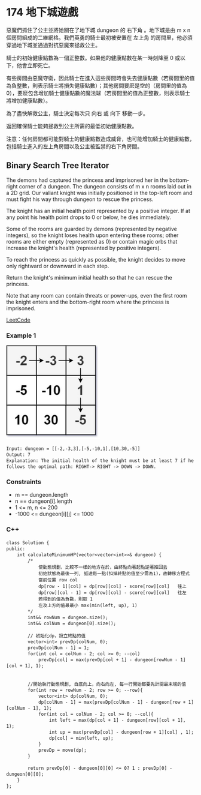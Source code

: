 # 174 地下城遊戲

惡魔們抓住了公主並將她關在了地下城 dungeon 的 右下角 。地下城是由 m x n 個房間組成的二維網格。我們英勇的騎士最初被安置在 左上角 的房間里，他必須穿過地下城並通過對抗惡魔來拯救公主。

騎士的初始健康點數為一個正整數。如果他的健康點數在某一時刻降至 0 或以下，他會立即死亡。

有些房間由惡魔守衛，因此騎士在進入這些房間時會失去健康點數（若房間里的值為負整數，則表示騎士將損失健康點數）；其他房間要麽是空的（房間里的值為 0），要麽包含增加騎士健康點數的魔法球（若房間里的值為正整數，則表示騎士將增加健康點數）。

為了盡快解救公主，騎士決定每次只 向右 或 向下 移動一步。

返回確保騎士能夠拯救到公主所需的最低初始健康點數。

注意：任何房間都可能對騎士的健康點數造成威脅，也可能增加騎士的健康點數，包括騎士進入的左上角房間以及公主被監禁的右下角房間。

## Binary Search Tree Iterator

The demons had captured the princess and imprisoned her in the bottom-right corner of a dungeon. The dungeon consists of m x n rooms laid out in a 2D grid. Our valiant knight was initially positioned in the top-left room and must fight his way through dungeon to rescue the princess.

The knight has an initial health point represented by a positive integer. If at any point his health point drops to 0 or below, he dies immediately.

Some of the rooms are guarded by demons (represented by negative integers), so the knight loses health upon entering these rooms; other rooms are either empty (represented as 0) or contain magic orbs that increase the knight's health (represented by positive integers).

To reach the princess as quickly as possible, the knight decides to move only rightward or downward in each step.

Return the knight's minimum initial health so that he can rescue the princess.

Note that any room can contain threats or power-ups, even the first room the knight enters and the bottom-right room where the princess is imprisoned.

[LeetCode](https://leetcode-cn.com/problems/dungeon-game/)

### Example 1

<img src="img/174.jpg" width = "250"/>

```
Input: dungeon = [[-2,-3,3],[-5,-10,1],[10,30,-5]]
Output: 7
Explanation: The initial health of the knight must be at least 7 if he follows the optimal path: RIGHT-> RIGHT -> DOWN -> DOWN.
```


### Constraints

* m == dungeon.length
* n == dungeon[i].length
* 1 <= m, n <= 200
* -1000 <= dungeon[i][j] <= 1000



### C++ 

```
class Solution {
public:
    int calculateMinimumHP(vector<vector<int>>& dungeon) {
        /*
            使動態規劃，比較不一樣的地方在於，由終點向著起點逆著推回去
            初始狀態為最後一列, 抵達每一點(扣掉終點的值至少需為1)，故轉移方程式
            當前位置 row col
            dp[row - 1][col] = dp[row][col] - score[row][col]   往上
            dp[row][col - 1] = dp[row][col] - score[row][col]   往左
            若得到的值為負數，則取 1
            左及上方的值最最小 max(min(left, up), 1)
        */
        int&& rowNum = dungeon.size();
        int&& colNum = dungeon[0].size();

        // 初始化dp，設立終點的值
        vector<int> prevDp(colNum, 0);
        prevDp[colNum - 1] = 1;
        for(int col = colNum - 2; col >= 0; --col)
            prevDp[col] = max(prevDp[col + 1] - dungeon[rowNum - 1][col + 1], 1);
        

        //開始執行動態規劃, 自底向上，向右向左, 每一行開始都要先計閱最末端的值
        for(int row = rowNum - 2; row >= 0; --row){
            vector<int> dp(colNum, 0);
            dp[colNum - 1] = max(prevDp[colNum - 1] - dungeon[row + 1][colNum - 1], 1);
            for(int col = colNum - 2; col >= 0; --col){
                int left = max(dp[col + 1] - dungeon[row][col + 1], 1);
                int up = max(prevDp[col] - dungeon[row + 1][col] , 1);
                dp[col] = min(left, up);
            }
            prevDp = move(dp);
        }       

        return prevDp[0] - dungeon[0][0] <= 0? 1 : prevDp[0] - dungeon[0][0];
    }
};
```
